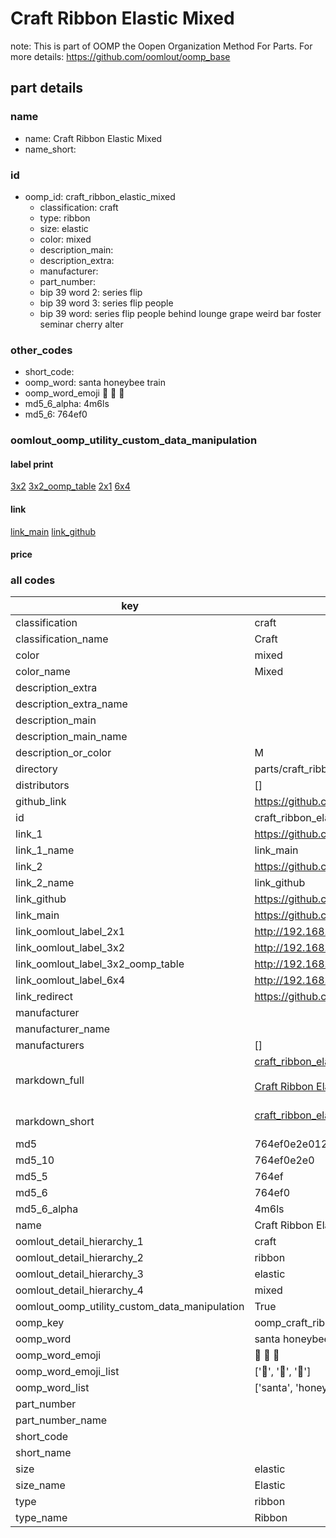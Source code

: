 # Craft Ribbon Elastic Mixed  

note: This is part of OOMP the Oopen Organization Method For Parts. For more details: https://github.com/oomlout/oomp_base

##  part details
  







### name
* name: Craft Ribbon Elastic Mixed
* name_short: 
### id
* oomp_id: craft_ribbon_elastic_mixed
  * classification: craft
  * type: ribbon
  * size: elastic
  * color: mixed
  * description_main: 
  * description_extra: 
  * manufacturer: 
  * part_number: 
  * bip 39 word 2: series flip
  * bip 39 word 3: series flip people
  * bip 39 word: series flip people behind lounge grape weird bar foster seminar cherry alter

### other_codes
* short_code: 
* oomp_word: santa honeybee train
* oomp_word_emoji :santa: :honeybee: :train:
* md5_6_alpha: 4m6ls
* md5_6: 764ef0






### oomlout_oomp_utility_custom_data_manipulation
#### label print
[3x2](http://192.168.1.245:1112/?label=oomp%204m6ls)
[3x2_oomp_table](http://192.168.1.108:1112/?label=oomp%204m6ls)
[2x1](http://192.168.1.242:1112/?label=oomp%204m6ls)
[6x4](http://192.168.1.55:1112/?label=oomp%204m6ls)    

#### link

[link_main](https://github.com/oomlout/oomlout_oomp_version_1_messy/tree/main/parts/craft_ribbon_elastic_mixed) [link_github](https://github.com/oomlout/oomlout_oomp_version_1_messy/tree/main/parts/craft_ribbon_elastic_mixed)                             

#### price







### all codes 
| key | value |  
| --- | --- |  
| classification | craft |  
| classification_name | Craft |  
| color | mixed |  
| color_name | Mixed |  
| description_extra |  |  
| description_extra_name |  |  
| description_main |  |  
| description_main_name |  |  
| description_or_color | M  |  
| directory | parts/craft_ribbon_elastic_mixed |  
| distributors | [] |  
| github_link | https://github.com/oomlout/oomlout_oomp_part_src/tree/main/parts/craft_ribbon_elastic_mixed |  
| id | craft_ribbon_elastic_mixed |  
| link_1 | https://github.com/oomlout/oomlout_oomp_version_1_messy/tree/main/parts/craft_ribbon_elastic_mixed |  
| link_1_name | link_main |  
| link_2 | https://github.com/oomlout/oomlout_oomp_version_1_messy/tree/main/parts/craft_ribbon_elastic_mixed |  
| link_2_name | link_github |  
| link_github | https://github.com/oomlout/oomlout_oomp_version_1_messy/tree/main/parts/craft_ribbon_elastic_mixed |  
| link_main | https://github.com/oomlout/oomlout_oomp_version_1_messy/tree/main/parts/craft_ribbon_elastic_mixed |  
| link_oomlout_label_2x1 | http://192.168.1.242:1112/?label=oomp%204m6ls |  
| link_oomlout_label_3x2 | http://192.168.1.245:1112/?label=oomp%204m6ls |  
| link_oomlout_label_3x2_oomp_table | http://192.168.1.108:1112/?label=oomp%204m6ls |  
| link_oomlout_label_6x4 | http://192.168.1.55:1112/?label=oomp%204m6ls |  
| link_redirect | https://github.com/oomlout/oomlout_oomp_version_1_messy/tree/main/parts/craft_ribbon_elastic_mixed |  
| manufacturer |  |  
| manufacturer_name |  |  
| manufacturers | [] |  
| markdown_full | [craft_ribbon_elastic_mixed](none)<br>[](none)<br>[Craft Ribbon Elastic Mixed](none)<br><br> |  
| markdown_short | [craft_ribbon_elastic_mixed](none)<br><br> |  
| md5 | 764ef0e2e0127f259742214945964620 |  
| md5_10 | 764ef0e2e0 |  
| md5_5 | 764ef |  
| md5_6 | 764ef0 |  
| md5_6_alpha | 4m6ls |  
| name | Craft Ribbon Elastic Mixed |  
| oomlout_detail_hierarchy_1 | craft |  
| oomlout_detail_hierarchy_2 | ribbon |  
| oomlout_detail_hierarchy_3 | elastic |  
| oomlout_detail_hierarchy_4 | mixed |  
| oomlout_oomp_utility_custom_data_manipulation | True |  
| oomp_key | oomp_craft_ribbon_elastic_mixed |  
| oomp_word | santa honeybee train |  
| oomp_word_emoji | :santa: :honeybee: :train: |  
| oomp_word_emoji_list | [':santa:', ':honeybee:', ':train:'] |  
| oomp_word_list | ['santa', 'honeybee', 'train'] |  
| part_number |  |  
| part_number_name |  |  
| short_code |  |  
| short_name |  |  
| size | elastic |  
| size_name | Elastic |  
| type | ribbon |  
| type_name | Ribbon |  
